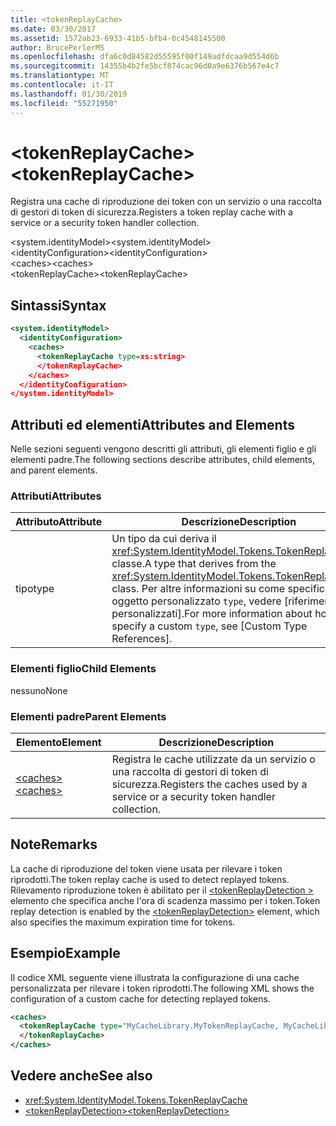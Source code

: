 ```yaml
---
title: <tokenReplayCache>
ms.date: 03/30/2017
ms.assetid: 1572ab23-6933-41b5-bfb4-0c4548145500
author: BrucePerlerMS
ms.openlocfilehash: dfa6c0d84582d55595f00f149adfdcaa9d554d6b
ms.sourcegitcommit: 14355b4b2fe5bcf874cac96d0a9e6376b567e4c7
ms.translationtype: MT
ms.contentlocale: it-IT
ms.lasthandoff: 01/30/2019
ms.locfileid: "55271950"
---
```

# <a name="tokenreplaycache"></a><span data-ttu-id="c8197-101">\<tokenReplayCache></span><span class="sxs-lookup"><span data-stu-id="c8197-101">\<tokenReplayCache></span></span>
<span data-ttu-id="c8197-102">Registra una cache di riproduzione dei token con un servizio o una raccolta di gestori di token di sicurezza.</span><span class="sxs-lookup"><span data-stu-id="c8197-102">Registers a token replay cache with a service or a security token handler collection.</span></span>  
  
 <span data-ttu-id="c8197-103">\<system.identityModel></span><span class="sxs-lookup"><span data-stu-id="c8197-103">\<system.identityModel></span></span>  
<span data-ttu-id="c8197-104">\<identityConfiguration></span><span class="sxs-lookup"><span data-stu-id="c8197-104">\<identityConfiguration></span></span>  
<span data-ttu-id="c8197-105">\<caches></span><span class="sxs-lookup"><span data-stu-id="c8197-105">\<caches></span></span>  
<span data-ttu-id="c8197-106">\<tokenReplayCache></span><span class="sxs-lookup"><span data-stu-id="c8197-106">\<tokenReplayCache></span></span>  
  
## <a name="syntax"></a><span data-ttu-id="c8197-107">Sintassi</span><span class="sxs-lookup"><span data-stu-id="c8197-107">Syntax</span></span>  
  
```xml  
<system.identityModel>  
  <identityConfiguration>  
    <caches>  
      <tokenReplayCache type=xs:string>  
      </tokenReplayCache>  
    </caches>  
  </identityConfiguration>  
</system.identityModel>  
```  
  
## <a name="attributes-and-elements"></a><span data-ttu-id="c8197-108">Attributi ed elementi</span><span class="sxs-lookup"><span data-stu-id="c8197-108">Attributes and Elements</span></span>  
 <span data-ttu-id="c8197-109">Nelle sezioni seguenti vengono descritti gli attributi, gli elementi figlio e gli elementi padre.</span><span class="sxs-lookup"><span data-stu-id="c8197-109">The following sections describe attributes, child elements, and parent elements.</span></span>  
  
### <a name="attributes"></a><span data-ttu-id="c8197-110">Attributi</span><span class="sxs-lookup"><span data-stu-id="c8197-110">Attributes</span></span>  
  
|<span data-ttu-id="c8197-111">Attributo</span><span class="sxs-lookup"><span data-stu-id="c8197-111">Attribute</span></span>|<span data-ttu-id="c8197-112">Descrizione</span><span class="sxs-lookup"><span data-stu-id="c8197-112">Description</span></span>|  
|---------------|-----------------|  
|<span data-ttu-id="c8197-113">tipo</span><span class="sxs-lookup"><span data-stu-id="c8197-113">type</span></span>|<span data-ttu-id="c8197-114">Un tipo da cui deriva il <xref:System.IdentityModel.Tokens.TokenReplayCache> classe.</span><span class="sxs-lookup"><span data-stu-id="c8197-114">A type that derives from the <xref:System.IdentityModel.Tokens.TokenReplayCache> class.</span></span> <span data-ttu-id="c8197-115">Per altre informazioni su come specificare un oggetto personalizzato `type`, vedere [riferimenti a tipi personalizzati].</span><span class="sxs-lookup"><span data-stu-id="c8197-115">For more information about how to specify a custom `type`, see [Custom Type References].</span></span>
  
### <a name="child-elements"></a><span data-ttu-id="c8197-116">Elementi figlio</span><span class="sxs-lookup"><span data-stu-id="c8197-116">Child Elements</span></span>  
 <span data-ttu-id="c8197-117">nessuno</span><span class="sxs-lookup"><span data-stu-id="c8197-117">None</span></span>  
  
### <a name="parent-elements"></a><span data-ttu-id="c8197-118">Elementi padre</span><span class="sxs-lookup"><span data-stu-id="c8197-118">Parent Elements</span></span>  
  
|<span data-ttu-id="c8197-119">Elemento</span><span class="sxs-lookup"><span data-stu-id="c8197-119">Element</span></span>|<span data-ttu-id="c8197-120">Descrizione</span><span class="sxs-lookup"><span data-stu-id="c8197-120">Description</span></span>|  
|-------------|-----------------|  
|[<span data-ttu-id="c8197-121">\<caches></span><span class="sxs-lookup"><span data-stu-id="c8197-121">\<caches></span></span>](../../../../../docs/framework/configure-apps/file-schema/windows-identity-foundation/caches.md)|<span data-ttu-id="c8197-122">Registra le cache utilizzate da un servizio o una raccolta di gestori di token di sicurezza.</span><span class="sxs-lookup"><span data-stu-id="c8197-122">Registers the caches used by a service or a security token handler collection.</span></span>|  
  
## <a name="remarks"></a><span data-ttu-id="c8197-123">Note</span><span class="sxs-lookup"><span data-stu-id="c8197-123">Remarks</span></span>  
 <span data-ttu-id="c8197-124">La cache di riproduzione del token viene usata per rilevare i token riprodotti.</span><span class="sxs-lookup"><span data-stu-id="c8197-124">The token replay cache is used to detect replayed tokens.</span></span> <span data-ttu-id="c8197-125">Rilevamento riproduzione token è abilitato per il [ \<tokenReplayDetection >](../../../../../docs/framework/configure-apps/file-schema/windows-identity-foundation/tokenreplaydetection.md) elemento che specifica anche l'ora di scadenza massimo per i token.</span><span class="sxs-lookup"><span data-stu-id="c8197-125">Token replay detection is enabled by the [\<tokenReplayDetection>](../../../../../docs/framework/configure-apps/file-schema/windows-identity-foundation/tokenreplaydetection.md) element, which also specifies the maximum expiration time for tokens.</span></span>  
  
## <a name="example"></a><span data-ttu-id="c8197-126">Esempio</span><span class="sxs-lookup"><span data-stu-id="c8197-126">Example</span></span>  
 <span data-ttu-id="c8197-127">Il codice XML seguente viene illustrata la configurazione di una cache personalizzata per rilevare i token riprodotti.</span><span class="sxs-lookup"><span data-stu-id="c8197-127">The following XML shows the configuration of a custom cache for detecting replayed tokens.</span></span>  
  
```xml  
<caches>  
  <tokenReplayCache type="MyCacheLibrary.MyTokenReplayCache, MyCacheLibrary">  
  </tokenReplayCache>  
</caches>  
```  
  
## <a name="see-also"></a><span data-ttu-id="c8197-128">Vedere anche</span><span class="sxs-lookup"><span data-stu-id="c8197-128">See also</span></span>
- <xref:System.IdentityModel.Tokens.TokenReplayCache>
- [<span data-ttu-id="c8197-129">\<tokenReplayDetection></span><span class="sxs-lookup"><span data-stu-id="c8197-129">\<tokenReplayDetection></span></span>](../../../../../docs/framework/configure-apps/file-schema/windows-identity-foundation/tokenreplaydetection.md)
